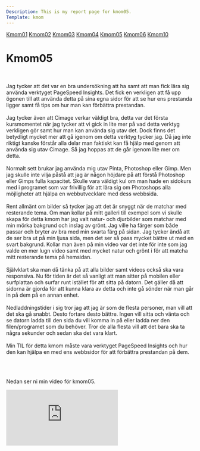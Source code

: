 ```yaml
---
Description: This is my report page for kmom05.
Template: kmom
---
```


<div class="kmom-nav kmom menu" id="my-nav">
<a href="javascript:void(0);" class="iconen" onclick="kmomNavbar()">
    <i class="fa fa-bars farg"></i>
</a>
<a href="kmom01">Kmom01</a>
<a href="kmom02">Kmom02</a>
<a href="kmom03">Kmom03</a>
<a href="kmom04">Kmom04</a>
<a href="kmom05">Kmom05</a>
<a href="kmom06">Kmom06</a>
<a href="kmom10">Kmom10</a>
</div>

<div class="kmom">
<h1>Kmom05</h1>
<br>
<p>
Jag tycker att det var en bra undersökning att ha samt att man fick lära sig använda verktyget PageSpeed Insights. Det fick en verkligen att få upp ögonen till att använda detta på sina egna sidor för att se hur ens prestanda ligger samt få tips om hur man kan förbättra prestandan.
<br><br>
Jag tycker även att Cimage verkar väldigt bra, detta var det första kursmomentet när jag tycker att vi gick in lite mer på vad detta verktyg verkligen gör samt hur man kan använda sig utav det. Dock finns det betydligt mycket mer att gå igenom om detta verktyg tycker jag. Då jag inte riktigt kanske förstår alla delar man faktiskt kan få hjälp med genom att använda sig utav Cimage. Så jag hoppas att de går igenom lite mer om detta.
<br><br>
Normalt sett brukar jag använda mig utav Pinta, Photoshop eller Gimp. Men jag skulle inte vilja påstå att jag är någon höjdare på att förstå Photoshop eller Gimps fulla kapacitet. Skulle vara väldigt kul om man hade en sidokurs med i programet som var frivillig för att lära sig om Photoshops alla möjligheter att hjälpa en webbutvecklare med dess webbsida.
<br><br>
Rent allmänt om bilder så tycker jag att det är snyggt när de matchar med resterande tema. Om man kollar på mitt galleri till exempel som vi skulle skapa för detta kmom har jag valt natur- och djurbilder som matchar med min mörka bakgrund och inslag av grönt. Jag ville ha färger som både passar och bryter av bra med min svarta färg på sidan. Jag tycker ändå att de ser bra ut på min ljusa sida, men det ser så pass mycket bättre ut med en svart bakgrund.
Kollar man även på min video var det inte för inte som jag valde en mer lugn video samt med mycket natur och grönt i för att matcha mitt resterande tema på hemsidan.
<br><br>
Självklart ska man då tänka på att alla bilder samt videos också ska vara responsiva. Nu för tiden är det så vanligt att man sitter på mobilen eller surfplattan och surfar runt istället för att sitta på datorn. Det gäller då att sidorna är gjorda för att kunna klara av detta och inte gå sönder när man går in på dem på en annan enhet.
<br><br>
Nedladdningstider i sig tror jag att jag är som de flesta personer, man vill att det ska gå snabbt. Desto fortare desto bättre. Ingen vill sitta och vänta och se datorn ladda till den sida du vill komma in på eller ladda ner den filen/programet som du behöver. Tror de alla flesta vill att det bara ska ta några sekunder och sedan ska det vara klart.
<br><br>
Min TIL för detta kmom måste vara verktyget PageSpeed Insights och hur den kan hjälpa en med ens webbsidor för att förbättra prestandan på dem.
</p>
<br><br>
<p>
Nedan ser ni min video för kmom05.
</p>

<div class="embed-container">
    <iframe src="https://www.youtube.com/embed/LXb3EKWsInQ" frameborder="0" allowfullscreen></iframe>
</div>


</div>
